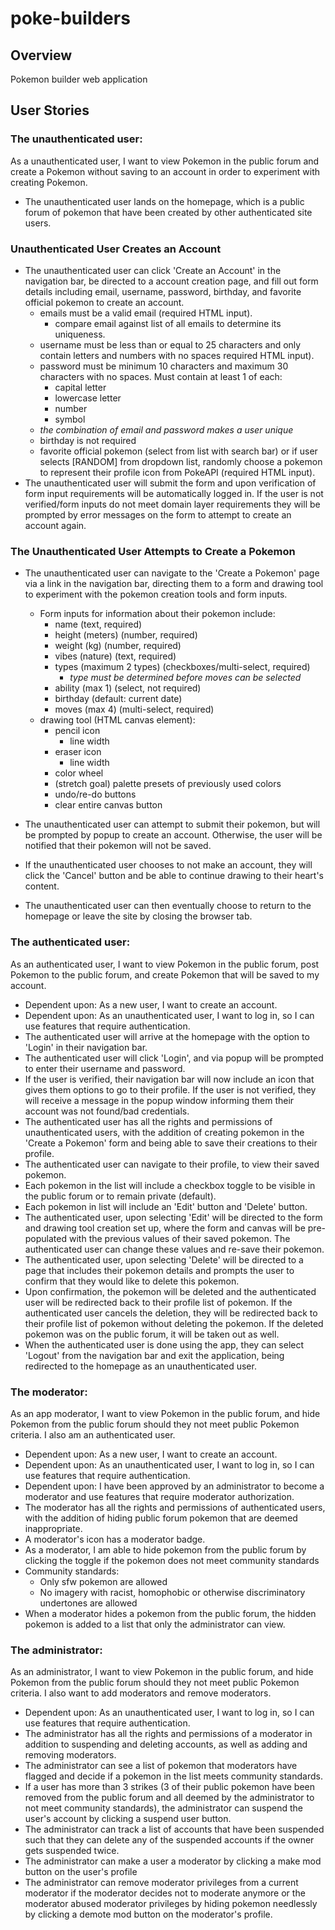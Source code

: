 # poke-builders

## Overview
Pokemon builder web application

## User Stories

### The unauthenticated user:
As a unauthenticated user, I want to view Pokemon in the public forum and create a Pokemon without saving to an account in order to experiment with creating Pokemon. 
* The unauthenticated user lands on the homepage, which is a public forum of pokemon that have been created by other authenticated site users.
### Unauthenticated User Creates an Account
* The unauthenticated user can click 'Create an Account' in the navigation bar, be directed to a account creation page, and fill out form details including email, username, password, birthday, and favorite official pokemon to create an account.
    * emails must be a valid email (required HTML input).
        * compare email against list of all emails to determine its uniqueness.
    * username must be less than or equal to 25 characters and only contain letters and numbers with no spaces required HTML input).
    * password must be minimum 10 characters and maximum 30 characters with no spaces. Must contain at least 1 of each:
        * capital letter
        * lowercase letter
        * number
        * symbol
    * *the combination of email and password makes a user unique*
    * birthday is not required 
    * favorite official pokemon (select from list with search bar) or if user selects [RANDOM] from dropdown list, randomly choose a pokemon to represent their profile icon from PokeAPI (required HTML input).
* The unauthenticated user will submit the form and upon verification of form input requirements will be automatically logged in. If the user is not verified/form inputs do not meet domain layer requirements they will be prompted by error messages on the form to attempt to create an account again. 
### The Unauthenticated User Attempts to Create a Pokemon
* The unauthenticated user can navigate to the 'Create a Pokemon' page via a link in the navigation bar, directing them to a form and drawing tool to experiment with the pokemon creation tools and form inputs. 
    * Form inputs for information about their pokemon include: 
        * name (text, required)
        * height (meters) (number, required)
        * weight (kg) (number, required)
        * vibes (nature) (text, required)
        * types (maximum 2 types) (checkboxes/multi-select, required)
            * *type must be determined before moves can be selected*
        * ability (max 1) (select, not required)
        * birthday (default: current date)
        * moves (max 4) (multi-select, required)
    * drawing tool (HTML canvas element):
        * pencil icon
            * line width
        * eraser icon
            * line width
        * color wheel
        * (stretch goal) palette presets of previously used colors
        * undo/re-do buttons
        * clear entire canvas button


* The unauthenticated user can attempt to submit their pokemon, but will be prompted by popup to create an account. Otherwise, the user will be notified that their pokemon will not be saved. 
* If the unauthenticated user chooses to not make an account, they will click the 'Cancel' button and be able to continue drawing to their heart's content.
* The unauthenticated user can then eventually choose to return to the homepage or leave the site by closing the browser tab.

### The authenticated user:
As an authenticated user, I want to view Pokemon in the public forum, post Pokemon to the public forum, and create Pokemon that will be saved to my account.
* Dependent upon: As a new user, I want to create an account.
* Dependent upon: As an unauthenticated user, I want to log in, so I can use features that require authentication.
* The authenticated user will arrive at the homepage with the option to 'Login' in their navigation bar. 
* The authenticated user will click 'Login', and via popup will be prompted to enter their username and password. 
* If the user is verified, their navigation bar will now include an icon that gives them options to go to their profile. If the user is not verified, they will receive a message in the popup window informing them their account was not found/bad credentials. 
* The authenticated user has all the rights and permissions of unauthenticated users, with the addition of creating pokemon in the 'Create a Pokemon' form and being able to save their creations to their profile.
* The authenticated user can navigate to their profile, to view their saved pokemon. 
* Each pokemon in the list will include a checkbox toggle to be visible in the public forum or to remain private (default).
* Each pokemon in list will include an 'Edit' button and 'Delete' button. 
* The authenticated user, upon selecting 'Edit' will be directed to the form and drawing tool creation set up, where the form and canvas will be pre-populated with the previous values of their saved pokemon. The authenticated user can change these values and re-save their pokemon. 
* The authenticated user, upon selecting 'Delete' will be directed to a page that includes their pokemon details and prompts the user to confirm that they would like to delete this pokemon.
* Upon confirmation, the pokemon will be deleted and the authenticated user will be redirected back to their profile list of pokemon. If the authenticated user cancels the deletion, they will be redirected back to their profile list of pokemon without deleting the pokemon. If the deleted pokemon was on the public forum, it will be taken out as well.
* When the authenticated user is done using the app, they can select 'Logout' from the navigation bar and exit the application, being redirected to the homepage as an unauthenticated user. 



### The moderator:
As an app moderator, I want to view Pokemon in the public forum, and hide Pokemon from the public forum should they not meet public Pokemon criteria. I also am an authenticated user.
* Dependent upon: As a new user, I want to create an account.
* Dependent upon: As an unauthenticated user, I want to log in, so I can use features that require authentication.
* Dependent upon: I have been approved by an administrator to become a moderator and use features that require moderator authorization.
* The moderator has all the rights and permissions of authenticated users, with the addition of hiding public forum pokemon that are deemed inappropriate.
* A moderator's icon has a moderator badge.
* As a moderator, I am able to hide pokemon from the public forum by clicking the toggle if the pokemon does not meet community standards
* Community standards:
  * Only sfw pokemon are allowed
  * No imagery with racist, homophobic or otherwise discriminatory undertones are allowed
* When a moderator hides a pokemon from the public forum, the hidden pokemon is added to a list that only the administrator can view.

### The administrator:
As an administrator, I want to view Pokemon in the public forum, and hide Pokemon from the public forum should they not meet public Pokemon criteria. I also want to add moderators and remove moderators. 
* Dependent upon: As an unauthenticated user, I want to log in, so I can use features that require authentication.
* The administrator has all the rights and permissions of a moderator in addition to suspending and deleting accounts, as well as adding and removing moderators.
* The administrator can see a list of pokemon that moderators have flagged and decide if a pokemon in the list meets community standards. 
* If a user has more than 3 strikes (3 of their public pokemon have been removed from the public forum and all deemed by the administrator to not meet community standards), the administrator can suspend the user's account by clicking a suspend user button.
* The administrator can track a list of accounts that have been suspended such that they can delete any of the suspended accounts if the owner gets suspended twice.
* The administrator can make a user a moderator by clicking a make mod button on the user's profile
* The administrator can remove moderator privileges from a current moderator if the moderator decides not to moderate anymore or the moderator abused moderator privileges by hiding pokemon needlessly by clicking a demote mod button on the moderator's profile.


